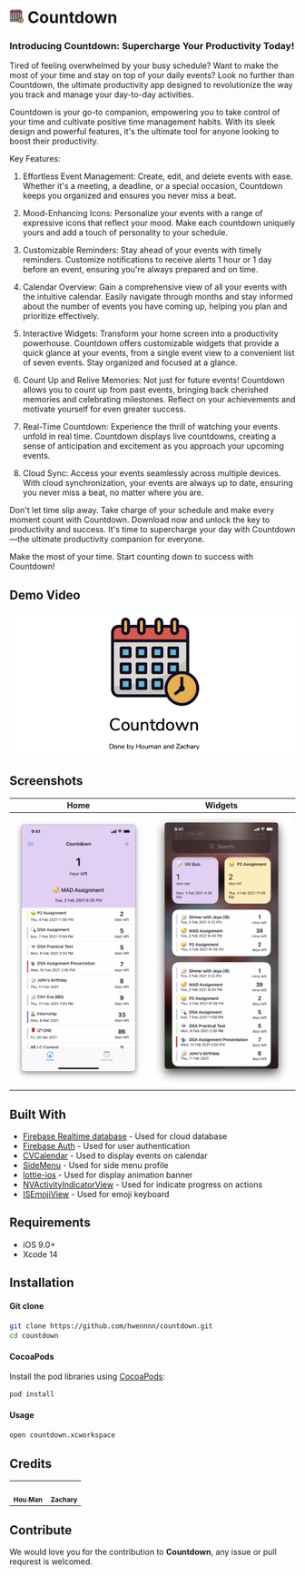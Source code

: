 # <img src="countdown/logo_clear.png" alt="Logo" width="25" height="25"> Countdown 
<p align="center">
  <p>
  <h3>Introducing Countdown: Supercharge Your Productivity Today!</h3>

  Tired of feeling overwhelmed by your busy schedule? Want to make the most of your time and stay on top of your daily events? Look no further than Countdown, the ultimate productivity app designed to revolutionize the way you track and manage your day-to-day activities.
  
  Countdown is your go-to companion, empowering you to take control of your time and cultivate positive time management habits. With its sleek design and powerful features, it's the ultimate tool for anyone looking to boost their productivity.
  
  Key Features:
  
  1. Effortless Event Management: Create, edit, and delete events with ease. Whether it's a meeting, a deadline, or a special occasion, Countdown keeps you organized and ensures you never miss a beat.
  
  2. Mood-Enhancing Icons: Personalize your events with a range of expressive icons that reflect your mood. Make each countdown uniquely yours and add a touch of personality to your schedule.
  
  3. Customizable Reminders: Stay ahead of your events with timely reminders. Customize notifications to receive alerts 1 hour or 1 day before an event, ensuring you're always prepared and on time.
  
  4. Calendar Overview: Gain a comprehensive view of all your events with the intuitive calendar. Easily navigate through months and stay informed about the number of events you have coming up, helping you plan and prioritize effectively.
  
  5. Interactive Widgets: Transform your home screen into a productivity powerhouse. Countdown offers customizable widgets that provide a quick glance at your events, from a single event view to a convenient list of seven events. Stay organized and focused at a glance.
  
  6. Count Up and Relive Memories: Not just for future events! Countdown allows you to count up from past events, bringing back cherished memories and celebrating milestones. Reflect on your achievements and motivate yourself for even greater success.
  
  7. Real-Time Countdown: Experience the thrill of watching your events unfold in real time. Countdown displays live countdowns, creating a sense of anticipation and excitement as you approach your upcoming events.
  
  8. Cloud Sync: Access your events seamlessly across multiple devices. With cloud synchronization, your events are always up to date, ensuring you never miss a beat, no matter where you are.

  Don't let time slip away. Take charge of your schedule and make every moment count with Countdown. Download now and unlock the key to productivity and success. It's time to supercharge your day with Countdown—the ultimate productivity companion for everyone.

  Make the most of your time. Start counting down to success with Countdown!
  </p>
</p>


## Demo Video
[![Demo Video](screenshots/poster.png)](https://youtu.be/WeatffbHuSM)

## Screenshots
Home            | Widgets
:-------------------------:|:-------------------------:
![](screenshots/home.png)  |  ![](screenshots/widgets.png)

## Built With

- [Firebase Realtime database](https://firebase.google.com/docs/database) - Used for cloud database
- [Firebase Auth](https://firebase.google.com/docs/auth) - Used for user authentication
- [CVCalendar](https://github.com/CVCalendar/CVCalendar) - Used to display events on calendar
- [SideMenu](https://github.com/jonkykong/SideMenu) - Used for side menu profile
- [lottie-ios](https://github.com/airbnb/lottie-ios) - Used for display animation banner
- [NVActivityIndicatorView](https://github.com/ninjaprox/NVActivityIndicatorView) - Used for indicate progress on actions
- [ISEmojiView](https://github.com/isaced/ISEmojiView) - Used for emoji keyboard

## Requirements

- iOS 9.0+
- Xcode 14

## Installation

#### Git clone

```bash
git clone https://github.com/hwennnn/countdown.git
cd countdown
```

#### CocoaPods
Install the pod libraries using [CocoaPods](http://cocoapods.org/):

```ruby
pod install
```

#### Usage

```bash
open countdown.xcworkspace
```

## Credits

<table>
  <tr>
    <td align="center"><a href="https://github.com/hwennnn"><img src="https://avatars3.githubusercontent.com/u/54523581?s=460&u=a649d3ed6c70ffe2fa69f37c0870415668149113&v=4" width="100px;" alt=""/><br /><sub><b>Hou Man</b></sub></a><br />
    </td>
        <td align="center"><a href="https://github.com/ZazzyDictionary"><img src="https://avatars1.githubusercontent.com/u/25434034?s=460&u=7114f2d5b9704f927adcb4a4c05a7a705f8cbfa6&v=4" width="100px;" alt=""/><br /><sub><b>Zachary</b></sub></a><br />
    </td>
  </tr>
</table>

## Contribute

We would love you for the contribution to **Countdown**, any issue or pull requrest is welcomed.

